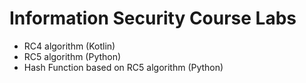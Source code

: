 # Information Security Course Labs

- RC4 algorithm (Kotlin)
- RC5 algorithm (Python)
- Hash Function based on RC5 algorithm (Python)